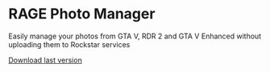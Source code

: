 # RAGE Photo Manager

Easily manage your photos from GTA V, RDR 2 and GTA V Enhanced without uploading them to Rockstar services

[Download last version](https://github.com/dremixam/RAGEPhotoManager/releases/latest/download/RAGE_Photo_Manager_Installer.msi)
